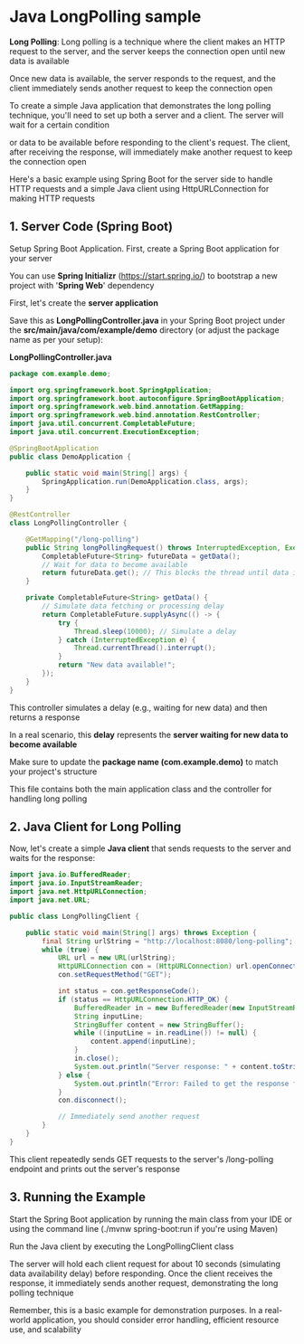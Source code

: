 # Java LongPolling sample

**Long Polling**: Long polling is a technique where the client makes an HTTP request to the server, and the server keeps the connection open until new data is available

Once new data is available, the server responds to the request, and the client immediately sends another request to keep the connection open

To create a simple Java application that demonstrates the long polling technique, you'll need to set up both a server and a client. The server will wait for a certain condition

or data to be available before responding to the client's request. The client, after receiving the response, will immediately make another request to keep the connection open

Here's a basic example using Spring Boot for the server side to handle HTTP requests and a simple Java client using HttpURLConnection for making HTTP requests

## 1. Server Code (Spring Boot)

Setup Spring Boot Application. First, create a Spring Boot application for your server

You can use **Spring Initializr** (https://start.spring.io/) to bootstrap a new project with '**Spring Web**' dependency

First, let's create the **server application**

Save this as **LongPollingController.java** in your Spring Boot project under the **src/main/java/com/example/demo** directory (or adjust the package name as per your setup):

 **LongPollingController.java**

```java
package com.example.demo;

import org.springframework.boot.SpringApplication;
import org.springframework.boot.autoconfigure.SpringBootApplication;
import org.springframework.web.bind.annotation.GetMapping;
import org.springframework.web.bind.annotation.RestController;
import java.util.concurrent.CompletableFuture;
import java.util.concurrent.ExecutionException;

@SpringBootApplication
public class DemoApplication {

    public static void main(String[] args) {
        SpringApplication.run(DemoApplication.class, args);
    }
}

@RestController
class LongPollingController {

    @GetMapping("/long-polling")
    public String longPollingRequest() throws InterruptedException, ExecutionException {
        CompletableFuture<String> futureData = getData();
        // Wait for data to become available
        return futureData.get(); // This blocks the thread until data is available
    }

    private CompletableFuture<String> getData() {
        // Simulate data fetching or processing delay
        return CompletableFuture.supplyAsync(() -> {
            try {
                Thread.sleep(10000); // Simulate a delay
            } catch (InterruptedException e) {
                Thread.currentThread().interrupt();
            }
            return "New data available!";
        });
    }
}
```

This controller simulates a delay (e.g., waiting for new data) and then returns a response

In a real scenario, this **delay** represents the **server waiting for new data to become available**

Make sure to update the **package name (com.example.demo)** to match your project's structure

This file contains both the main application class and the controller for handling long polling

## 2. Java Client for Long Polling

Now, let's create a simple **Java client** that sends requests to the server and waits for the response:

```java
import java.io.BufferedReader;
import java.io.InputStreamReader;
import java.net.HttpURLConnection;
import java.net.URL;

public class LongPollingClient {

    public static void main(String[] args) throws Exception {
        final String urlString = "http://localhost:8080/long-polling";
        while (true) {
            URL url = new URL(urlString);
            HttpURLConnection con = (HttpURLConnection) url.openConnection();
            con.setRequestMethod("GET");

            int status = con.getResponseCode();
            if (status == HttpURLConnection.HTTP_OK) {
                BufferedReader in = new BufferedReader(new InputStreamReader(con.getInputStream()));
                String inputLine;
                StringBuffer content = new StringBuffer();
                while ((inputLine = in.readLine()) != null) {
                    content.append(inputLine);
                }
                in.close();
                System.out.println("Server response: " + content.toString());
            } else {
                System.out.println("Error: Failed to get the response from server.");
            }
            con.disconnect();

            // Immediately send another request
        }
    }
}
```

This client repeatedly sends GET requests to the server's /long-polling endpoint and prints out the server's response

## 3. Running the Example

Start the Spring Boot application by running the main class from your IDE or using the command line (./mvnw spring-boot:run if you're using Maven)

Run the Java client by executing the LongPollingClient class

The server will hold each client request for about 10 seconds (simulating data availability delay) before responding. Once the client receives the response, it immediately sends another request, demonstrating the long polling technique

Remember, this is a basic example for demonstration purposes. In a real-world application, you should consider error handling, efficient resource use, and scalability

